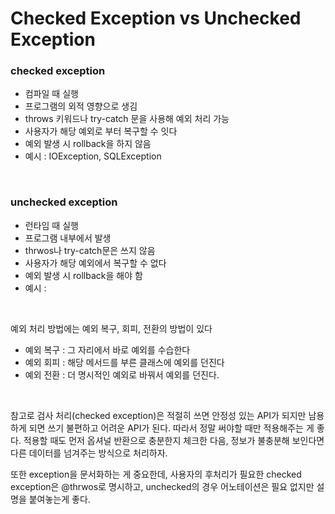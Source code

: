 # Checked Exception vs Unchecked Exception
### checked exception
- 컴파일 때 실행
- 프로그램의 외적 영향으로 생김
- throws 키워드나 try-catch 문을 사용해 예외 처리 가능
- 사용자가 해당 예외로 부터 복구할 수 잇다
- 예외 발생 시 rollback을 하지 않음
- 예시 : IOException, SQLException

<br>

### unchecked exception
- 런타임 때 실행
- 프로그램 내부에서 발생
- thrwos나 try-catch문은 쓰지 않음
- 사용자가 해당 예외에서 복구할 수 없다
- 예외 발생 시 rollback을 해야 함
- 예시 : 

<br>

예외 처리 방법에는 예외 복구, 회피, 전환의 방법이 있다
- 예외 복구 : 그 자리에서 바로 예외를 수습한다
- 예외 회피 : 해당 메서드를 부른 클래스에 예외를 던진다
- 예외 전환 : 더 명시적인 예외로 바꿔서 예외를 던진다.

<br>

참고로 검사 처리(checked exception)은 적절히 쓰면 안정성 있는 API가 되지만 남용하게 되면 쓰기 불편하고 어려운 API가 된다.
따라서 정말 써야할 때만 적용해주는 게 좋다.
적용할 때도 먼저 옵셔널 반환으로 충분한지 체크한 다음, 정보가 불충분해 보인다면 다른 데이터를 넘겨주는 방식으로 처리하자.

또한 exception을 문서화하는 게 중요한데, 사용자의 후처리가 필요한 checked exception은 @thrwos로 명시하고, unchecked의 경우 어노테이션은 필요 없지만 설명을 붙여놓는게 좋다.
